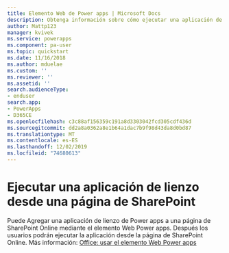 ```yaml
---
title: Elemento Web de Power apps | Microsoft Docs
description: Obtenga información sobre cómo ejecutar una aplicación de lienzo desde una página de SharePoint.
author: Mattp123
manager: kvivek
ms.service: powerapps
ms.component: pa-user
ms.topic: quickstart
ms.date: 11/16/2018
ms.author: mduelae
ms.custom: ''
ms.reviewer: ''
ms.assetid: ''
search.audienceType:
- enduser
search.app:
- PowerApps
- D365CE
ms.openlocfilehash: c3c88af156359c191a8d3303042fcd305cdf436d
ms.sourcegitcommit: dd2a8a0362a8e1b64a1dac7b9f98d43da8d0bd87
ms.translationtype: MT
ms.contentlocale: es-ES
ms.lasthandoff: 12/02/2019
ms.locfileid: "74680613"
---
```

# <a name="run-a-canvas-app-from-a-sharepoint-page"></a>Ejecutar una aplicación de lienzo desde una página de SharePoint

Puede Agregar una aplicación de lienzo de Power apps a una página de SharePoint Online mediante el elemento Web Power apps. Después los usuarios podrán ejecutar la aplicación desde la página de SharePoint Online. Más información: [Office: usar el elemento Web Power apps](https://support.office.com/article/use-the-powerapps-web-part-6285f05e-e441-408a-99d7-aa688195cd1c?ui=en-US&rs=en-US&ad=US)
